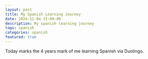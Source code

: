 ```yaml
---
layout: post
title: My Spanish Learning Journey
date: 2024-12-04 15:09:00
description: My spanish learning journey
tags: spanish
categories: spanish
featured: true
---
```


Today marks the 4 years mark of me learning Spanish via Duolingo. 
